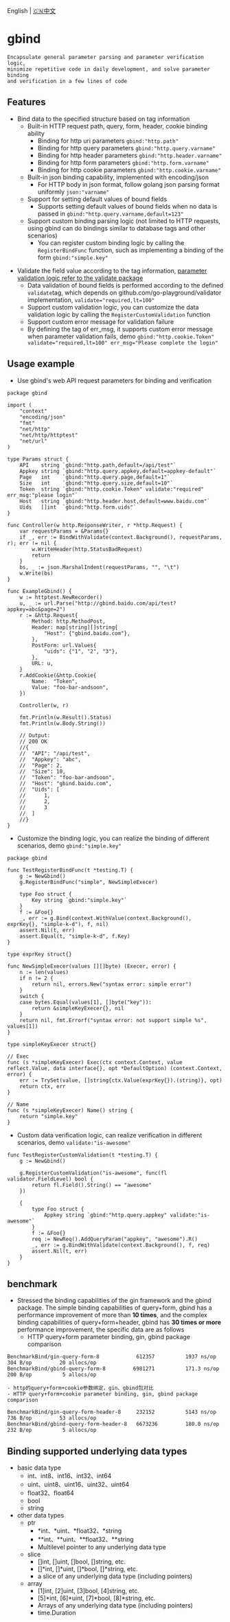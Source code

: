 English | [🇨🇳中文](README_ZH.md)
# gbind
	Encapsulate general parameter parsing and parameter verification logic, 
	minimize repetitive code in daily development, and solve parameter binding 
	and verification in a few lines of code


## Features
+ Bind data to the specified structure based on tag information
	- Built-in HTTP request path, query, form, header, cookie binding ability
		- Binding for http uri parameters  `gbind:"http.path"`
		- Binding for http query parameters `gbind:"http.query.varname"`
		- Binding for http header parameters  `gbind:"http.header.varname"`
		- Binding for http form parameters `gbind:"http.form.varname"`
		- Binding for http cookie parameters `gbind:"http.cookie.varname"`
	- Built-in json binding capability, implemented with encoding/json
		- For HTTP body in json format, follow golang json parsing format uniformly `json:"varname"`
	- Support for setting default values of bound fields
		- Supports setting default values of bound fields when no data is passed in `gbind:"http.query.varname,default=123"`
	- Support custom binding parsing logic (not limited to HTTP requests, using gbind can do bindings similar to database tags and other scenarios)
		- You can register custom binding logic by calling the `RegisterBindFunc` function, such as implementing a binding of the form `gbind:"simple.key"`

- Validate the field value according to the tag information, [parameter validation logic refer to the validate package](https://pkg.go.dev/gopkg.in/go-playground/validator.v9	)
	- Data validation of bound fields is performed according to the defined `validate`tag, which depends on github.com/go-playground/validator implementation, `validate="required,lt=100"`
	- Support custom validation logic, you can customize the data validation logic by calling the `RegisterCustomValidation` function
	- Support custom error message for validation failure
	- By defining the tag of err_msg, it supports custom error message when parameter validation fails, demo `gbind:"http.cookie.Token" validate="required,lt=100" err_msg="Please complete the login"`
## Usage example
- Use gbind's web API request parameters for binding and verification

```golang
package gbind

import (
	"context"
	"encoding/json"
	"fmt"
	"net/http"
	"net/http/httptest"
	"net/url"
)

type Params struct {
	API    string `gbind:"http.path,default=/api/test"`
	Appkey string `gbind:"http.query.appkey,default=appkey-default"`
	Page   int    `gbind:"http.query.page,default=1"`
	Size   int    `gbind:"http.query.size,default=10"`
	Token  string `gbind:"http.cookie.Token" validate:"required" err_msg:"please login"`
	Host   string `gbind:"http.header.host,default=www.baidu.com"`
	Uids   []int  `gbind:"http.form.uids"`
}

func Controller(w http.ResponseWriter, r *http.Request) {
	var requestParams = &Params{}
	if _, err := BindWithValidate(context.Background(), requestParams, r); err != nil {
		w.WriteHeader(http.StatusBadRequest)
		return
	}
	bs, _ := json.MarshalIndent(requestParams, "", "\t")
	w.Write(bs)
}

func ExampleGbind() {
	w := httptest.NewRecorder()
	u, _ := url.Parse("http://gbind.baidu.com/api/test?appkey=abc&page=2")
	r := &http.Request{
		Method: http.MethodPost,
		Header: map[string][]string{
			"Host": {"gbind.baidu.com"},
		},
		PostForm: url.Values{
			"uids": {"1", "2", "3"},
		},
		URL: u,
	}
	r.AddCookie(&http.Cookie{
		Name:  "Token",
		Value: "foo-bar-andsoon",
	})

	Controller(w, r)

	fmt.Println(w.Result().Status)
	fmt.Println(w.Body.String())

	// Output:
	// 200 OK
	//{
	//	"API": "/api/test",
	//	"Appkey": "abc",
	//	"Page": 2,
	//	"Size": 10,
	//	"Token": "foo-bar-andsoon",
	//	"Host": "gbind.baidu.com",
	//	"Uids": [
	//		1,
	//		2,
	//		3
	//	]
	//}
}
```
- Customize the binding logic, you can realize the binding of different scenarios, demo `gbind:"simple.key"`
```golang
package gbind

func TestRegisterBindFunc(t *testing.T) {
	g := NewGbind()
	g.RegisterBindFunc("simple", NewSimpleExecer)

	type Foo struct {
		Key string `gbind:"simple.key"`
	}
	f := &Foo{}
	_, err := g.Bind(context.WithValue(context.Background(), exprKey{}, "simple-k-d"), f, nil)
	assert.Nil(t, err)
	assert.Equal(t, "simple-k-d", f.Key)	
}

type exprKey struct{}

func NewSimpleExecer(values [][]byte) (Execer, error) {
	n := len(values)
	if n != 2 {
		return nil, errors.New("syntax error: simple error")
	}
	switch {
	case bytes.Equal(values[1], []byte("key")):
		return &simpleKeyExecer{}, nil
	}
	return nil, fmt.Errorf("syntax error: not support simple %s", values[1])
}

type simpleKeyExecer struct{}

// Exec
func (s *simpleKeyExecer) Exec(ctx context.Context, value reflect.Value, data interface{}, opt *DefaultOption) (context.Context, error) {
	err := TrySet(value, []string{ctx.Value(exprKey{}).(string)}, opt)
	return ctx, err
}

// Name
func (s *simpleKeyExecer) Name() string {
	return "simple.key"
}

```
- Custom data verification logic, can realize verification in different scenarios, demo `validate:"is-awesome"`
```golang
func TestRegisterCustomValidation(t *testing.T) {
	g := NewGbind()

	g.RegisterCustomValidation("is-awesome", func(fl validator.FieldLevel) bool {
		return fl.Field().String() == "awesome"
	})

	{
		type Foo struct {
			Appkey string `gbind:"http.query.appkey" validate:"is-awesome"`
		}
		f := &Foo{}
		req := NewReq().AddQueryParam("appkey", "awesome").R()
		_, err := g.BindWithValidate(context.Background(), f, req)
		assert.Nil(t, err)
	}
}
```

## benchmark
+ Stressed the binding capabilities of the gin framework and the gbind package. The simple binding capabilities of query+form, gbind has a performance improvement of more than **10 times**, and the complex binding capabilities of query+form+header, gbind has **30 times or more** performance improvement, the specific data are as follows
	- HTTP query+form parameter binding, gin, gbind package comparison
```	
BenchmarkBind/gin-query-form-8         	  612357	      1937 ns/op	     304 B/op	      20 allocs/op
BenchmarkBind/gbind-query-form-8       	 6981271	      171.3 ns/op	     200 B/op	       5 allocs/op
```

	- http的query+form+cookie参数绑定，gin、gbind包对比
	- HTTP query+form+cookie parameter binding, gin, gbind package comparison
```
BenchmarkBind/gin-query-form-header-8  	  232152	      5143 ns/op	     736 B/op	      53 allocs/op
BenchmarkBind/gbind-query-form-header-8   6673236	      180.0 ns/op	     232 B/op	       5 allocs/op	
```

## Binding supported underlying data types
+ basic data type
	- int、int8、int16、int32、int64
	- uint、uint8、uint16、uint32、uint64
	- float32、float64
	- bool
	- string
+ other data types	
	- ptr
		- *int、*uint、*float32、*string
		- **int、**uint、**float32、**string
		- Multilevel pointer to any underlying data type
	- slice
		- []int, []uint, []bool, []string, etc.
		- []*int, []*uint, []*bool, []*string, etc.
		- a slice of any underlying data type (including pointers)
	- array
		- [1]int, [2]uint, [3]bool, [4]string, etc.
		- [5]*int, [6]*uint, [7]*bool, [8]*string, etc.
		- Arrays of any underlying data type (including pointers)
		- time.Duration

